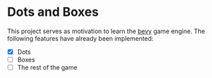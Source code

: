 # Dots and Boxes
This project serves as motivation to learn the [bevy](https://bevy.org/) game engine. 
The following features have already been implemented: 
* [X] Dots
* [ ] Boxes
* [ ] The rest of the game 
